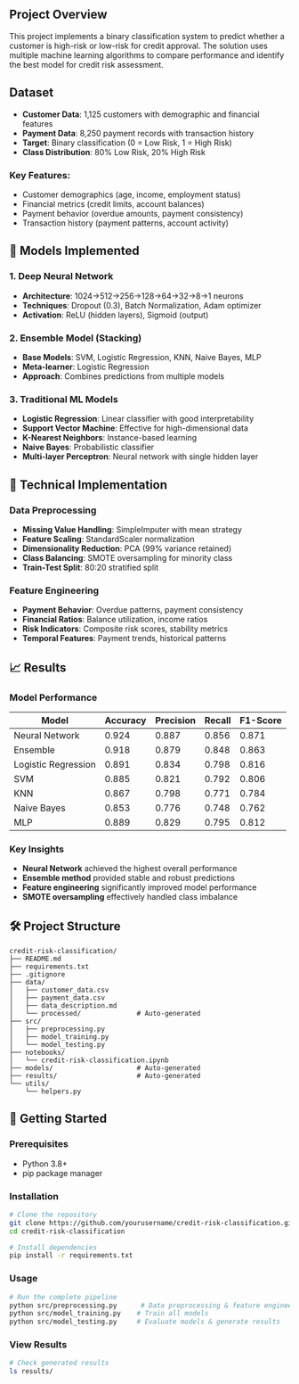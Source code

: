 
## Project Overview

This project implements a binary classification system to predict whether a customer is high-risk or low-risk for credit approval. The solution uses multiple machine learning algorithms to compare performance and identify the best model for credit risk assessment.

## Dataset

- **Customer Data**: 1,125 customers with demographic and financial features
- **Payment Data**: 8,250 payment records with transaction history
- **Target**: Binary classification (0 = Low Risk, 1 = High Risk)
- **Class Distribution**: 80% Low Risk, 20% High Risk

### Key Features:
- Customer demographics (age, income, employment status)
- Financial metrics (credit limits, account balances)
- Payment behavior (overdue amounts, payment consistency)
- Transaction history (payment patterns, account activity)

## 🤖 Models Implemented

### 1. Deep Neural Network
- **Architecture**: 1024→512→256→128→64→32→8→1 neurons
- **Techniques**: Dropout (0.3), Batch Normalization, Adam optimizer
- **Activation**: ReLU (hidden layers), Sigmoid (output)

### 2. Ensemble Model (Stacking)
- **Base Models**: SVM, Logistic Regression, KNN, Naive Bayes, MLP
- **Meta-learner**: Logistic Regression
- **Approach**: Combines predictions from multiple models

### 3. Traditional ML Models
- **Logistic Regression**: Linear classifier with good interpretability
- **Support Vector Machine**: Effective for high-dimensional data
- **K-Nearest Neighbors**: Instance-based learning
- **Naive Bayes**: Probabilistic classifier
- **Multi-layer Perceptron**: Neural network with single hidden layer

## 🔧 Technical Implementation

### Data Preprocessing
- **Missing Value Handling**: SimpleImputer with mean strategy
- **Feature Scaling**: StandardScaler normalization
- **Dimensionality Reduction**: PCA (99% variance retained)
- **Class Balancing**: SMOTE oversampling for minority class
- **Train-Test Split**: 80:20 stratified split

### Feature Engineering
- **Payment Behavior**: Overdue patterns, payment consistency
- **Financial Ratios**: Balance utilization, income ratios
- **Risk Indicators**: Composite risk scores, stability metrics
- **Temporal Features**: Payment trends, historical patterns

## 📈 Results

### Model Performance

| Model | Accuracy | Precision | Recall | F1-Score |
|-------|----------|-----------|--------|----------|
| Neural Network | 0.924 | 0.887 | 0.856 | 0.871 |
| Ensemble | 0.918 | 0.879 | 0.848 | 0.863 |
| Logistic Regression | 0.891 | 0.834 | 0.798 | 0.816 |
| SVM | 0.885 | 0.821 | 0.792 | 0.806 |
| KNN | 0.867 | 0.798 | 0.771 | 0.784 |
| Naive Bayes | 0.853 | 0.776 | 0.748 | 0.762 |
| MLP | 0.889 | 0.829 | 0.795 | 0.812 |

### Key Insights
- **Neural Network** achieved the highest overall performance
- **Ensemble method** provided stable and robust predictions
- **Feature engineering** significantly improved model performance
- **SMOTE oversampling** effectively handled class imbalance

## 🛠️ Project Structure

```
credit-risk-classification/
├── README.md
├── requirements.txt
├── .gitignore
├── data/
│   ├── customer_data.csv
│   ├── payment_data.csv
│   ├── data_description.md
│   └── processed/              # Auto-generated
├── src/
│   ├── preprocessing.py
│   ├── model_training.py
│   └── model_testing.py
├── notebooks/
│   └── credit-risk-classification.ipynb
├── models/                     # Auto-generated
├── results/                    # Auto-generated
└── utils/
    └── helpers.py
```

## 🚀 Getting Started

### Prerequisites
- Python 3.8+
- pip package manager

### Installation
```bash
# Clone the repository
git clone https://github.com/yourusername/credit-risk-classification.git
cd credit-risk-classification

# Install dependencies
pip install -r requirements.txt
```

### Usage
```bash
# Run the complete pipeline
python src/preprocessing.py      # Data preprocessing & feature engineering
python src/model_training.py    # Train all models
python src/model_testing.py     # Evaluate models & generate results
```

### View Results
```bash
# Check generated results
ls results/
